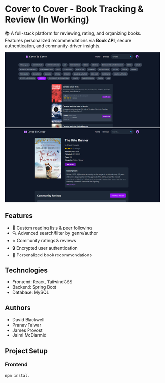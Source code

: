 # Cover to Cover - Book Tracking & Review (In Working)
📚 A full-stack platform for reviewing, rating, and organizing books. Features personalized recommendations via **Book API**, secure authentication, and community-driven insights.  

<img src="https://raw.githubusercontent.com/Pranav-Talwar/BookTrackingAndReview/main/frontend/public/new.png" alt="Project Screenshot" />
<img src="https://raw.githubusercontent.com/Pranav-Talwar/BookTrackingAndReview/main/frontend/public/r.png" alt="Project Screenshot" />

## Features  
- 📖 Custom reading lists & peer following  
- 🔍 Advanced search/filter by genre/author  
- ⭐ Community ratings & reviews  
- 🔒 Encrypted user authentication  
- 🎯 Personalized book recommendations  

## Technologies  
- Frontend: React, TailwindCSS
- Backend: Spring Boot
- Database: MySQL
  
## Authors
- David Blackwell
- Pranav Talwar
- James Provost
- Jaimi McDiarmid


## Project Setup  

<!--
npm install tailwindcss @tailwindcss/vite
npm install @radix-ui/react-avatar
npx shadcn@latest add avatar
npm install lucide-react react-router-dom axios
npm install @fortawesome/react-fontawesome @fortawesome/free-solid-svg-icons @fortawesome/free-regular-svg-icons @fortawesome/free-brands-svg-icons -->

### Frontend  
```bash
npm install


